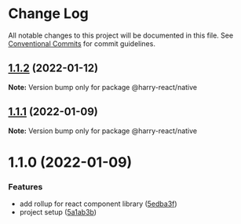 # Change Log

All notable changes to this project will be documented in this file.
See [Conventional Commits](https://conventionalcommits.org) for commit guidelines.

## [1.1.2](https://github.com/harry524483/harry-react/compare/@harry-react/native@1.1.1...@harry-react/native@1.1.2) (2022-01-12)

**Note:** Version bump only for package @harry-react/native





## [1.1.1](https://github.com/harry524483/harry-react/compare/@harry-react/native@1.1.0...@harry-react/native@1.1.1) (2022-01-09)

**Note:** Version bump only for package @harry-react/native





# 1.1.0 (2022-01-09)


### Features

* add rollup for react component library ([5edba3f](https://github.com/harry524483/harry-react/commit/5edba3fc476f231d7cae8f9184b65ef99b01c88c))
* project setup ([5a1ab3b](https://github.com/harry524483/harry-react/commit/5a1ab3bf9f5a93bc245080dbbe430d82e6debdc5))
